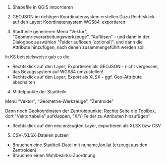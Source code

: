 1. Shapefile in QGIS importieren 

2. GEOJSON im richtigen Koordinatensystem erstellen
Dazu Rechtsklick auf den Layer; Koordinatensystem WGS84, exportieren

3. Stadtteile generieren
Menü "Vektor", "Geometrieverarbeitungswerkzeuge", "Auflösen" - und dann in der Dialogbox auswählen "Felder auflösen [optional]", und dann die Attribute hinzufügen, nach denen zusammengeführt werden soll. 

In KS beispielsweise gab es die 


- Rechtsklick auf den Layer; Exportieren als GEOJSON - nicht vergessen, das Bezugssystem auf WGS84 umzustellen!
- Rechtsklick auf den Layer; Export als XLSX - ggf. Geo-Attribute abschalten

4. Mittelpunkte der Stadtteile

Menü "Vektor", "Geometrie-Werkzeuge", "Zentroide"

Dann noch Geokoordinaten der Zentroidpunkte: Rechte Seite die Toolbox, dort "Vektortabelle" aufklappen, "X/Y-Felder zu Attributen hinzufügen"

- Rechtsklick auf den neu erzeugten Layer, exportieren als XLSX bzw CSV

5. CSV-/XLSX-Dateien putzen

- Brauchen eine Stadtteil-Datei mit nr,name,lon,lat (erzeugt aus den Zentroiden)
- Brauchen einen Wahlbezirks-Zuordnung
